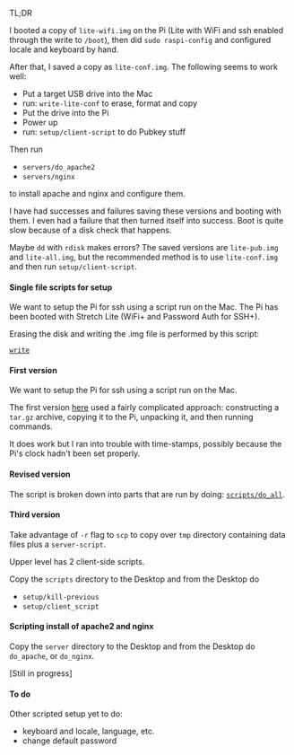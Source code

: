 TL;DR

I booted a copy of ``lite-wifi.img`` on the Pi (Lite with WiFi and ssh enabled through the write to ``/boot``), then did  ``sudo raspi-config`` and configured locale and keyboard by hand.  

After that, I saved a copy as ``lite-conf.img``.  The following seems to work well:

- Put a target USB drive into the Mac
- run:  ``write-lite-conf`` to erase, format and copy
- Put the drive into the Pi
- Power up
- run:  ``setup/client-script`` to do Pubkey stuff

Then run

- ``servers/do_apache2``
- ``servers/nginx``

to install apache and nginx and configure them.

I have had successes and failures saving these versions and booting with them.  I even had a failure that then turned itself into success.  Boot is quite slow because of a disk check that happens.

Maybe ``dd`` with ``rdisk`` makes errors?  The saved versions are ``lite-pub.img`` and ``lite-all.img``, but the recommended method is to use ``lite-conf.img`` and then run ``setup/client-script``.

#### Single file scripts for setup

We want to setup the Pi for ssh using a script run on the Mac.  The Pi has been booted with Stretch Lite (WiFi+ and Password Auth for SSH+).

Erasing the disk and writing the .img file is performed by this script:

[``write``](scripts/write)

#### First version

We want to setup the Pi for ssh using a script run on the Mac.  

The first version [here](old/script-setup.md) used a fairly complicated approach:  constructing a ``tar.gz`` archive, copying it to the Pi, unpacking it, and then running commands.  

It does work but I ran into trouble with time-stamps, possibly because the Pi's clock hadn't been set properly.

#### Revised version

The script is broken down into parts that are run by doing:  [``scripts/do_all``](scripts/do_all).  

#### Third version

Take advantage of ``-r`` flag to ``scp`` to copy over ``tmp`` directory containing data files plus a ``server-script``.

Upper level has 2 client-side scripts.  

Copy the ``scripts`` directory to the Desktop and from the Desktop do

- ``setup/kill-previous``
- ``setup/client_script``

#### Scripting install of apache2 and nginx

Copy the ``server`` directory to the Desktop and from the Desktop do ``do_apache``, or ``do_nginx``.

[Still in progress]

#### To do

Other scripted setup yet to do:

- keyboard and locale, language, etc.
- change default password
